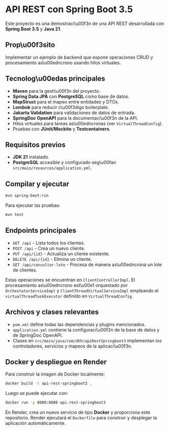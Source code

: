 # API REST con Spring Boot 3.5

Este proyecto es una demostraci\u00f3n de una API REST desarrollada con **Spring Boot 3.5** y **Java 21**.

## Prop\u00f3sito

Implementar un ejemplo de backend que expone operaciones CRUD y procesamiento as\u00edncrono usando hilos virtuales.

## Tecnolog\u00edas principales

- **Maven** para la gesti\u00f3n del proyecto.
- **Spring Data JPA** con **PostgreSQL** como base de datos.
- **MapStruct** para el mapeo entre entidades y DTOs.
- **Lombok** para reducir c\u00f3digo boilerplate.
- **Jakarta Validation** para validaciones de datos de entrada.
- **SpringDoc OpenAPI** para la documentaci\u00f3n de la API.
- Hilos virtuales para tareas as\u00edncronas (ver `VirtualThreadConfig`).
- Pruebas con **JUnit/Mockito** y **Testcontainers**.

## Requisitos previos

- **JDK 21** instalado.
- **PostgreSQL** accesible y configurado seg\u00fan `src/main/resources/application.yml`.

## Compilar y ejecutar

```bash
mvn spring-boot:run
```

Para ejecutar las pruebas:

```bash
mvn test
```

## Endpoints principales

- `GET /api` - Lista todos los clientes.
- `POST /api` - Crea un nuevo cliente.
- `PUT /api/{id}` - Actualiza un cliente existente.
- `DELETE /api/{id}` - Elimina un cliente.
- `GET /api/consultar-lote` - Procesa de manera as\u00edncrona un lote de clientes.

Estas operaciones se encuentran en `ClientControllerImpl`. El procesamiento as\u00edncrono est\u00e1 orquestado por `OrchestatorServiceImpl` y `ClientThreadVirtualServiceImpl` empleando el `virtualThreadTaskExecutor` definido en `VirtualThreadConfig`.

## Archivos y clases relevantes

- `pom.xml` define todas las dependencias y plugins mencionados.
- `application.yml` contiene la configuraci\u00f3n de la base de datos y de SpringDoc OpenAPI.
- Clases en `src/main/java/com/dhh/apiRestSpringboot3` implementan los controladores, servicios y mapeos de la aplicaci\u00f3n.



## Docker y despliegue en Render

Para construir la imagen de Docker localmente:

```bash
docker build -t api-rest-springboot3 .
```

Luego se puede ejecutar con:

```bash
docker run -p 8080:8080 api-rest-springboot3
```

En Render, crea un nuevo servicio de tipo **Docker** y proporciona este repositorio. Render ejecutará el `Dockerfile` para construir y desplegar la aplicación automáticamente.
